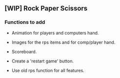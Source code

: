 
## [WIP] Rock Paper Scissors

### Functions to add
- Animation for players and computers hand.
- Images for the rps items and for comp/player hand.
- Scoreboard.
- Create a 'restart game' button. 

- Use old rps function for all features. 

